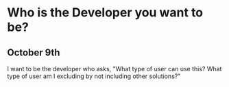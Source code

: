 # Who is the Developer you want to be?

## October 9th
I want to be the developer who asks, "What type of user can use this? What type of user am I excluding by not including other solutions?"
